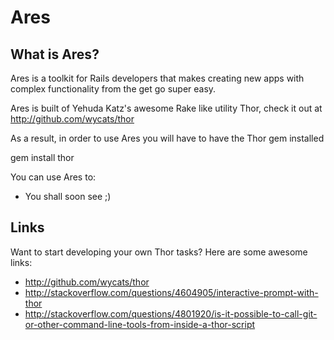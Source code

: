 # Ares

## What is Ares?

Ares is a toolkit for Rails developers that makes creating new apps with complex functionality from the get go super easy.

Ares is built of Yehuda Katz's awesome Rake like utility Thor, check it out at http://github.com/wycats/thor

As a result, in order to use Ares you will have to have the Thor gem installed
  
  gem install thor
  
You can use Ares to:

* You shall soon see ;)

## Links

Want to start developing your own Thor tasks? Here are some awesome links:

* http://github.com/wycats/thor
* http://stackoverflow.com/questions/4604905/interactive-prompt-with-thor
* http://stackoverflow.com/questions/4801920/is-it-possible-to-call-git-or-other-command-line-tools-from-inside-a-thor-script
